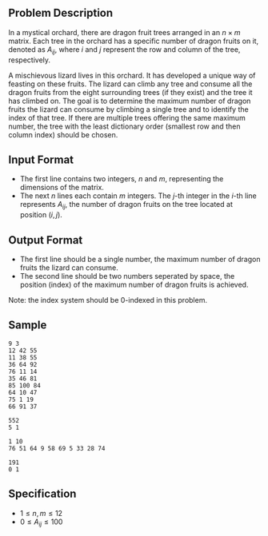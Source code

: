 ## Problem Description

In a mystical orchard, there are dragon fruit trees arranged in an $n \times m$ matrix. Each tree in the orchard has a specific number of dragon fruits on it, denoted as $A_{ij}$, where $i$ and $j$ represent the row and column of the tree, respectively.

A mischievous lizard lives in this orchard. It has developed a unique way of feasting on these fruits. The lizard can climb any tree and consume all the dragon fruits from the eight surrounding trees (if they exist) and the tree it has climbed on. The goal is to determine the maximum number of dragon fruits the lizard can consume by climbing a single tree and to identify the index of that tree. If there are multiple trees offering the same maximum number, the tree with the least dictionary order (smallest row and then column index) should be chosen.

## Input Format

- The first line contains two integers, $n$ and $m$, representing the dimensions of the matrix.
- The next $n$ lines each contain $m$ integers. The $j$-th integer in the $i$-th line represents $A_{ij}$, the number of dragon fruits on the tree located at position $(i, j)$.

## Output Format

- The first line should be a single number, the maximum number of dragon fruits the lizard can consume.
- The second line should be two numbers seperated by space, the position (index) of the maximum number of dragon fruits is achieved.

Note: the index system should be 0-indexed in this problem.

## Sample

```input1
9 3
12 42 55
11 38 55
36 64 92
76 11 14
35 46 81
85 100 84
64 10 47
75 1 19
66 91 37
```

```output1
552
5 1
```

```input2
1 10
76 51 64 9 58 69 5 33 28 74
```

```output2
191
0 1
```

## Specification

- $1 \leq n, m \leq 12$
- $0 \leq A_{ij} \leq 100$

